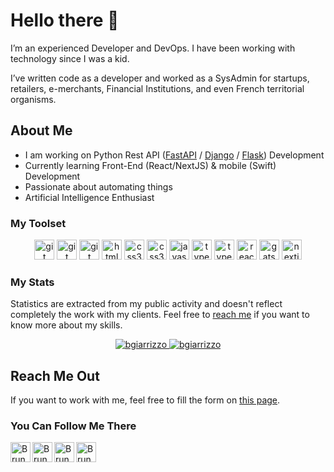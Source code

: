 # Hello there 👋

I’m an experienced Developer and DevOps. I have been working with technology since I was a kid.

I’ve written code as a developer and worked as a SysAdmin for startups, retailers, e-merchants, Financial Institutions, and even French territorial organisms.

## About Me

- I am working on Python Rest API ([FastAPI](https://github.com/tiangolo/fastapi) / [Django](https://github.com/django/django) / [Flask](https://github.com/pallets/flask)) Development
- Currently learning Front-End (React/NextJS) & mobile (Swift) Development
- Passionate about automating things
- Artificial Intelligence Enthusiast

### My Toolset

<p align="center">
  <img src="https://www.vectorlogo.zone/logos/git-scm/git-scm-icon.svg" alt="git" width="32" height="32"/>
  
  <img src="https://www.vectorlogo.zone/logos/github/github-icon.svg" alt="git" width="32" height="32"/>
  
  <img src="https://www.vectorlogo.zone/logos/visualstudio_code/visualstudio_code-icon.svg" alt="git" width="32" height="32"/>
  
  <img src="https://www.vectorlogo.zone/logos/amazon_aws/amazon_aws-icon.svg" alt="html5" width="32" height="32"/>
  <img src="https://www.vectorlogo.zone/logos/google_cloud/google_cloud-icon.svg" alt="css3" width="32" height="32"/>
  <img src="https://www.vectorlogo.zone/logos/scaleway/scaleway-icon.svg" alt="css3" width="32" height="32"/>
  
  <img src="https://www.vectorlogo.zone/logos/python/python-icon.svg" alt="javascript" width="32" height="32"/>
  <img src="https://www.vectorlogo.zone/logos/typescriptlang/typescriptlang-icon.svg" alt="typescript" width="32" height="32"/>
  <img src="https://www.vectorlogo.zone/logos/swift/swift-icon.svg" alt="typescript" width="32" height="32"/>
  
  <img src="https://www.vectorlogo.zone/logos/reactjs/reactjs-icon.svg" alt="react" width="32" height="32"/>
  <img src="https://www.vectorlogo.zone/logos/jekyllrb/jekyllrb-icon.svg" alt="gatsby" width="32" height="32"/>
  <img src="https://cdn.worldvectorlogo.com/logos/nextjs-3.svg" alt="nextjs" width="32" height="32"/>
</p>

### My Stats

Statistics are extracted from my public activity and doesn't reflect completely the work with my clients. Feel free to [reach me](https://www.bruno-giarrizzo.fr/onboard/) if you want to know more about my skills.

<p align="center">
  <a href="https://github.com/bgiarrizzo">
    <img src="https://github-readme-stats.vercel.app/api?username=bgiarrizzo&show_icons=true&theme=buefy" alt="bgiarrizzo" />
    <img src="https://github-readme-stats.vercel.app/api/top-langs/?username=bgiarrizzo&layout=compact&hide=html,css&theme=buefy" alt="bgiarrizzo" />
  </a>
</p>

## Reach Me Out

If you want to work with me, feel free to fill the form on [this page](https://www.bruno-giarrizzo.fr/onboard/).

### You Can Follow Me There

<a href="https://github.com/bgiarrizzo">
  <img align="left" alt="Bruno Giarrizzo | GitHub" width="32" src="https://www.vectorlogo.zone/logos/github/github-tile.svg" />
</a>
<a href="https://twitter.com/b_giarrizzo">
  <img align="left" alt="Bruno Giarrizzo | Twitter" width="32" src="https://www.vectorlogo.zone/logos/twitter/twitter-tile.svg" />
</a>
<a href="https://www.twitch.tv/bruno_bing">
  <img align="left" alt="Bruno Giarrizzo | Twitch" width="32" src="https://www.vectorlogo.zone/logos/twitch/twitch-tile.svg" />
</a>
<a href="https://www.linkedin.com/in/bruno-giarrizzo-654b0512b/">
  <img align="left" alt="Bruno Giarrizzo | LinkdeIn" width="32" src="https://www.vectorlogo.zone/logos/linkedin/linkedin-tile.svg" />
</a>
